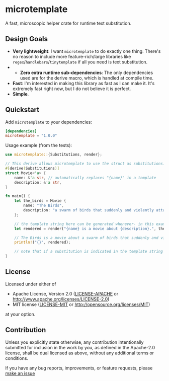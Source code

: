 # microtemplate
A fast, microscopic helper crate for runtime text substitution.

## Design Goals
 - **Very lightweight**: I want `microtemplate` to do exactly one thing. There's no reason to include more feature-rich/large libraries like `regex`/`handlebars`/`tinytemplate` if all you need is text substitution.
 - - **Zero extra runtime sub-dependencies**: The only dependencies used are for the derive macro, which is handled at compile time.
 - **Fast**: I'm interested in making this library as fast as I can make it. It's extremely fast right now, but I do not believe it is perfect.
 - **Simple**.

## Quickstart
Add `microtemplate` to your dependencies:
```toml
[dependencies]
microtemplate = "1.0.0"
```

Usage example (from the tests):
```rs
use microtemplate::{Substitutions, render};

// This derive allows microtemplate to use the struct as substitutions.
#[derive(Substitutions)]
struct Movie<'a> {
    name: &'a str, // automatically replaces "{name}" in a template
    description: &'a str,
}

fn main() {
    let the_birds = Movie {
        name: "The Birds",
        description: "a swarm of birds that suddenly and violently attack the residents of a California coastal town",
    };

    // the template string here can be generated whenever- in this example it is known at compile time but that does not matter.
    let rendered = render("{name} is a movie about {description}.", the_birds);

    // The Birds is a movie about a swarm of birds that suddenly and violently attack the residents of a California coastal town.
    println!("{}", rendered);

    // note that if a substitution is indicated in the template string but it is not found in the struct passed, it is replaced with an empty string ("")
}
```

## License

Licensed under either of

 * Apache License, Version 2.0
   ([LICENSE-APACHE](LICENSE-APACHE) or http://www.apache.org/licenses/LICENSE-2.0)
 * MIT license
   ([LICENSE-MIT](LICENSE-MIT) or http://opensource.org/licenses/MIT)

at your option.

## Contribution

Unless you explicitly state otherwise, any contribution intentionally submitted
for inclusion in the work by you, as defined in the Apache-2.0 license, shall be
dual licensed as above, without any additional terms or conditions.

If you have any bug reports, improvements, or feature requests, please [make an issue](https://github.com/Legend-of-iPhoenix/microtemplate/issues/new)